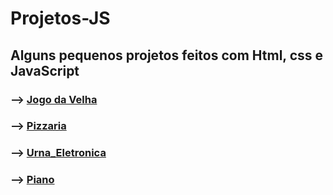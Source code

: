 # Projetos-JS

## Alguns pequenos projetos feitos com Html, css e JavaScript

### --> [Jogo da Velha](https://davidsonrb.github.io/Projetos-JS/Jogo_da_Velha/)
### --> [Pizzaria](https://davidsonrb.github.io/Projetos-JS/Pizzaria/)
### --> [Urna_Eletronica](https://davidsonrb.github.io/Projetos-JS/Urna_Eletronica/)

### --> [Piano](https://davidsonrb.github.io/Projetos-JS/Piano/)
